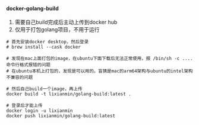 #### docker-golang-build


1. 需要自己build完成后主动上传到docker hub
2. 仅用于打包golang项目，不用于运行


```shell
# 首先安装docker desktop，然后登录
# brew install --cask docker

# 发现在mac上面打包的image，在ubuntu下面下载后无法正常使用，报 /bin/sh -c ....命令行格式报错的问题
# 在ubuntu本机上打包的，发现是可以用的。盲猜是mac的arm64架构与ubuntu的intel架构不兼容的问题

# 然后自己build一个image，再上传
docker build -t lixianmin/golang-build:latest .

# 登录后才能上传
docker login -u lixianmin
docker push lixianmin/golang-build:latest
```
